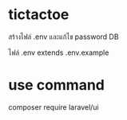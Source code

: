 # tictactoe
สร้างไฟล์ .env และแก้ไข password DB

ไฟล์ .env extends .env.example

# use command

composer require laravel/ui

